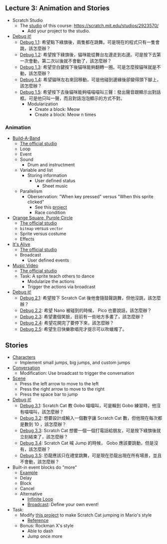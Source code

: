 ## Lecture 3: Animation and Stories

+   Scratch Studio
    +   The [studio](https://scratch.mit.edu/studios/2923570/) of this course: https://scratch.mit.edu/studios/2923570/
        +   Add your project to the studio.
+   [Debug it!](http://scratch.mit.edu/studios/475483)
    +   [Debug 1.1](https://scratch.mit.edu/projects/10437040/): 希望點下綠旗後，兩隻都在跳舞。可是現在的程式只有一隻會跳，該怎麼辦？
    +   [Debug 1.2](https://scratch.mit.edu/projects/10437249/): 希望按下綠旗後，貓咪能從舞台左邊走到右邊。可是按下去第一次會動，第二次以後就不會動了，該怎麼辦？
    +   [Debug 1.3](https://scratch.mit.edu/projects/10437366/): 希望空白鍵按下後貓咪能夠翻轉一圈。可是怎麼按貓咪就是不動，該怎麼辦？
    +   [Debug 1.4](https://scratch.mit.edu/projects/10437439/): 希望貓咪左右來回移動，可是他碰到邊緣後卻變得頭下腳上，該怎麼辦？
    +   [Debug 1.5](https://scratch.mit.edu/projects/10437476/): 希望按下去後貓咪能夠喵喵喵叫三聲：發出聲音跟顯示出對話框。可是他只叫一聲，而且對話泡泡顯示的方式不對。
        +   Modularization
            +   Create a block: Meow
            +   Create a block: Meow n times

### Animation

+   [Build-A-Band](https://scratch.mit.edu/projects/115908616/)
    +   [The official studio](https://scratch.mit.edu/studios/475523/)
    +   Loop
    +   Event
    +   Sound
        +   Drum and instructment
    +   Variable and list
        +   Storing information
            +   User defined status
                +   Sheet music
    +   Parallelism
        +   Oberservation: "When key pressed" versus "When this sprite clicked"
            +   See this [project](https://scratch.mit.edu/projects/115950064/)
            +   Race condition
+   [Orange Square, Purple Circle](https://scratch.mit.edu/projects/115908969/)
    +   [The official studio](https://scratch.mit.edu/studios/475527/)
    +   `bitmap` versus `vector`
    +   Sprite versus costume
    +   Effects
+   [It's Alive](https://scratch.mit.edu/projects/115909525/)
    +   [The official studio](https://scratch.mit.edu/studios/475529/)
    +   Broadcast
        +   User defined events
+   [Music Video](https://scratch.mit.edu/projects/115909681/)
    +   [The official studio](https://scratch.mit.edu/studios/475517/)
    +   Task: A sprite teach others to dance
        +   Modularize the actions
        +   Trigger the actions via broadcast
+   [Debug it!](https://scratch.mit.edu/studios/475539/)
    +   [Debug 2.1](https://scratch.mit.edu/projects/23266426/): 希望按下 Scratch Cat 後他會隨鼓聲跳舞，但他沒跳，該怎麼辦？
    +   [Debug 2.2](https://scratch.mit.edu/projects/24268476/): 希望 Nano 被碰到的時候， Pico 也要說話，該怎麼辦？
    +   [Debug 2.3](https://scratch.mit.edu/projects/24268506/): 希望畫個笑臉，目前有一些地方多畫了，該怎麼辦？
    +   [Debug 2.4](https://scratch.mit.edu/projects/23267140/): 希望花開完了要停下來，該怎麼辦？
    +   [Debug 2.5](https://scratch.mit.edu/projects/23267245/): 希望生日快樂歌唱完才提示可以吹蠟燭了。

## Stories

+   [Characters](https://scratch.mit.edu/projects/115946864/)
    +   Implement small jumps, big jumps, and custom jumps
+   [Conversation](https://scratch.mit.edu/projects/10015800/)
    +   Modification: Use broadcast to trigger the conversation
+   [Scene](https://scratch.mit.edu/projects/115947152/)
    +   Press the left arrow to move to the left
    +   Press the right arrow to move to the right
    +   Press the space bar to jump
+   [Debug it!](https://scratch.mit.edu/studios/475554/)
    +   [Debug 3.1](https://scratch.mit.edu/projects/24269007/): Scratch Cat 教 Gobo 喵喵叫，可是輪到 Gobo 練習時，他沒有喵喵叫，該怎麼辦？
    +   [Debug 3.2](https://scratch.mit.edu/projects/24269046/): 想要設計成輸入一個數字讓 Scratch Cat 數，但他現在每次都是數到 10 ，該怎麼辦？ 
    +   [Debug 3.3](https://scratch.mit.edu/projects/24269070/): Scratch Cat 想要一個一個打電話給朋友，可是按下綠旗後就立刻結束了，該怎麼辦？
    +   [Debug 3.4](https://scratch.mit.edu/projects/24269097/): Scratch Cat 喊 Jump 的時候， Gobo 應該要跳動，但是沒有，該怎麼辦？
    +   [Debug 3.5](https://scratch.mit.edu/projects/24269131/): 恐龍應該只在禮堂跳舞，可是現在恐龍出現在所有場景，並且不會動，該怎麼辦？
+   Built-in event blocks do "more"
    +   [Example](https://scratch.mit.edu/projects/116182454/)
    +   Delay
    +   Block
    +   Cancel
    +   Alternative
        +   [Infinite Loop](https://scratch.mit.edu/projects/116182906/)
        +   [Broadcast](https://scratch.mit.edu/projects/116183365): Define your own event!
+   Task:
    +   Modify [this project](https://scratch.mit.edu/projects/115947152/) to make Scratch Cat jumping in Mario's style
        +   [Reference](https://wiki.scratch.mit.edu/wiki/When_()_Key_Pressed_(block))
    +   Bonus: Rockman X's style
        +   Able to dash
        +   Jump once more
